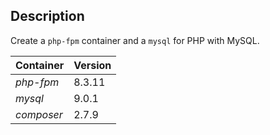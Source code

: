 ## Description

Create a `php-fpm` container and a `mysql` for PHP with MySQL.    

| Container | Version |
|-|-|
| *php-fpm* | 8.3.11 |
| *mysql* | 9.0.1 |
| *composer* | 2.7.9 |

